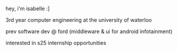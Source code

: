 hey, i'm isabelle :] <br/>

3rd year computer engineering at the university of waterloo <br/>

prev software dev @ ford (middleware & ui for android infotainment) <br/>

interested in s25 internship opportunities <br/>
